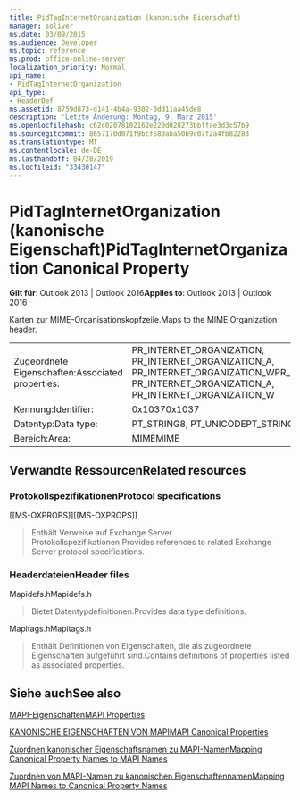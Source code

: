 ```yaml
---
title: PidTagInternetOrganization (kanonische Eigenschaft)
manager: soliver
ms.date: 03/09/2015
ms.audience: Developer
ms.topic: reference
ms.prod: office-online-server
localization_priority: Normal
api_name:
- PidTagInternetOrganization
api_type:
- HeaderDef
ms.assetid: 8759d873-d141-4b4a-9302-0dd11aa45de8
description: 'Letzte Änderung: Montag, 9. März 2015'
ms.openlocfilehash: c62c02078102162e220d028273bbffae3d3c57b9
ms.sourcegitcommit: 8657170d071f9bcf680aba50b9c07f2a4fb82283
ms.translationtype: MT
ms.contentlocale: de-DE
ms.lasthandoff: 04/28/2019
ms.locfileid: "33430147"
---
```

# <a name="pidtaginternetorganization-canonical-property"></a><span data-ttu-id="b147f-103">PidTagInternetOrganization (kanonische Eigenschaft)</span><span class="sxs-lookup"><span data-stu-id="b147f-103">PidTagInternetOrganization Canonical Property</span></span>

  
  
<span data-ttu-id="b147f-104">**Gilt für**: Outlook 2013 | Outlook 2016</span><span class="sxs-lookup"><span data-stu-id="b147f-104">**Applies to**: Outlook 2013 | Outlook 2016</span></span> 
  
<span data-ttu-id="b147f-105">Karten zur MIME-Organisationskopfzeile.</span><span class="sxs-lookup"><span data-stu-id="b147f-105">Maps to the MIME Organization header.</span></span>
  
|||
|:-----|:-----|
|<span data-ttu-id="b147f-106">Zugeordnete Eigenschaften:</span><span class="sxs-lookup"><span data-stu-id="b147f-106">Associated properties:</span></span>  <br/> |<span data-ttu-id="b147f-107">PR_INTERNET_ORGANIZATION, PR_INTERNET_ORGANIZATION_A, PR_INTERNET_ORGANIZATION_W</span><span class="sxs-lookup"><span data-stu-id="b147f-107">PR_INTERNET_ORGANIZATION, PR_INTERNET_ORGANIZATION_A, PR_INTERNET_ORGANIZATION_W</span></span>  <br/> |
|<span data-ttu-id="b147f-108">Kennung:</span><span class="sxs-lookup"><span data-stu-id="b147f-108">Identifier:</span></span>  <br/> |<span data-ttu-id="b147f-109">0x1037</span><span class="sxs-lookup"><span data-stu-id="b147f-109">0x1037</span></span>  <br/> |
|<span data-ttu-id="b147f-110">Datentyp:</span><span class="sxs-lookup"><span data-stu-id="b147f-110">Data type:</span></span>  <br/> |<span data-ttu-id="b147f-111">PT_STRING8, PT_UNICODE</span><span class="sxs-lookup"><span data-stu-id="b147f-111">PT_STRING8, PT_UNICODE</span></span>  <br/> |
|<span data-ttu-id="b147f-112">Bereich:</span><span class="sxs-lookup"><span data-stu-id="b147f-112">Area:</span></span>  <br/> |<span data-ttu-id="b147f-113">MIME</span><span class="sxs-lookup"><span data-stu-id="b147f-113">MIME</span></span>  <br/> |
   
## <a name="related-resources"></a><span data-ttu-id="b147f-114">Verwandte Ressourcen</span><span class="sxs-lookup"><span data-stu-id="b147f-114">Related resources</span></span>

### <a name="protocol-specifications"></a><span data-ttu-id="b147f-115">Protokollspezifikationen</span><span class="sxs-lookup"><span data-stu-id="b147f-115">Protocol specifications</span></span>

<span data-ttu-id="b147f-116">[[MS-OXPROPS]]</span><span class="sxs-lookup"><span data-stu-id="b147f-116">[[MS-OXPROPS]]</span></span> 
  
> <span data-ttu-id="b147f-117">Enthält Verweise auf Exchange Server Protokollspezifikationen.</span><span class="sxs-lookup"><span data-stu-id="b147f-117">Provides references to related Exchange Server protocol specifications.</span></span>
    
### <a name="header-files"></a><span data-ttu-id="b147f-118">Headerdateien</span><span class="sxs-lookup"><span data-stu-id="b147f-118">Header files</span></span>

<span data-ttu-id="b147f-119">Mapidefs.h</span><span class="sxs-lookup"><span data-stu-id="b147f-119">Mapidefs.h</span></span>
  
> <span data-ttu-id="b147f-120">Bietet Datentypdefinitionen.</span><span class="sxs-lookup"><span data-stu-id="b147f-120">Provides data type definitions.</span></span>
    
<span data-ttu-id="b147f-121">Mapitags.h</span><span class="sxs-lookup"><span data-stu-id="b147f-121">Mapitags.h</span></span>
  
> <span data-ttu-id="b147f-122">Enthält Definitionen von Eigenschaften, die als zugeordnete Eigenschaften aufgeführt sind.</span><span class="sxs-lookup"><span data-stu-id="b147f-122">Contains definitions of properties listed as associated properties.</span></span>
    
## <a name="see-also"></a><span data-ttu-id="b147f-123">Siehe auch</span><span class="sxs-lookup"><span data-stu-id="b147f-123">See also</span></span>



[<span data-ttu-id="b147f-124">MAPI-Eigenschaften</span><span class="sxs-lookup"><span data-stu-id="b147f-124">MAPI Properties</span></span>](mapi-properties.md)
  
[<span data-ttu-id="b147f-125">KANONISCHE EIGENSCHAFTEN VON MAPI</span><span class="sxs-lookup"><span data-stu-id="b147f-125">MAPI Canonical Properties</span></span>](mapi-canonical-properties.md)
  
[<span data-ttu-id="b147f-126">Zuordnen kanonischer Eigenschaftsnamen zu MAPI-Namen</span><span class="sxs-lookup"><span data-stu-id="b147f-126">Mapping Canonical Property Names to MAPI Names</span></span>](mapping-canonical-property-names-to-mapi-names.md)
  
[<span data-ttu-id="b147f-127">Zuordnen von MAPI-Namen zu kanonischen Eigenschaftennamen</span><span class="sxs-lookup"><span data-stu-id="b147f-127">Mapping MAPI Names to Canonical Property Names</span></span>](mapping-mapi-names-to-canonical-property-names.md)

